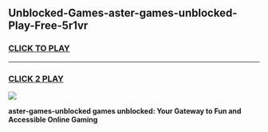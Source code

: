 
## Unblocked-Games-aster-games-unblocked-Play-Free-5r1vr
<h3>
<a href="https://premium76.site?title=aster-games-unblocked&ref=18A1">CLICK TO PLAY</a></h3>
<hr>

<h3>
<a href="https://premium76.site?title=aster-games-unblocked&ref=18A1">CLICK 2 PLAY</a>
  
</h3>

<a href="https://premium76.site?title=aster-games-unblocked&ref=18A1"><img src="https://clearcache.store/games.png"></a>


**aster-games-unblocked games unblocked: Your Gateway to Fun and Accessible Online Gaming**
